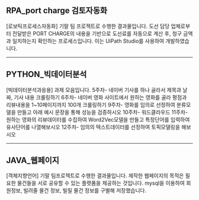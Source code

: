 

## RPA_port charge 검토자동화
  [로보틱프로세스자동화] 기말 팀 프로젝트로 수행한 결과물입니다.
  도선 담당 업체로부터 전달받은 PORT CHARGE의 내용을 기반으로 도선료를 자동으로 계산 후, 
  청구 금액과 일치하는지 확인하는 프로세스입니다. 이는 UiPath Studio를 사용하여 개발하였습니다.

--------------------------

## PYTHON_빅데이터분석
  [빅데이터분석과응용] 과제 모음입니다.
  5주차- 네이버 기사를 하나 골라서 제목과 날짜, 기사 내용 크롤링하기
  6주차- 네이버 영화 사이트에서 원하는 영화를 골라 평점과 리뷰내용을 1~10페이지까지 100개 크롤링하기
  9주차- 영화를 임의로 선정하여 분류모델을 만들고 아래 예시 문장을 통해 성능을 검증하시오
  10주차- 워드클라우드
  11주차- 원하는 영화의 리뷰데이터를 수집하여 Word2Vec모델을 만들고 
          특정단어를 입력하여 유사단어를 나열해보시오
  12주차- 임의의 텍스트데이터를 선정하여 토픽모델링을 해보시오
  
--------------------------

## JAVA_웹페이지
  [객체지향언어] 기말 팀프로젝트로 수행한 결과물입니다.
  제작한 웹페이지의 목적은 필요한 물건들을 서로 공유할 수 있는 플랫폼을 제공하는 것입니다.
  mysql을 이용하여 회원정보, 빌려줄 물건 정보, 빌릴 물건 정보를 구별해 저장했습니다.
  

